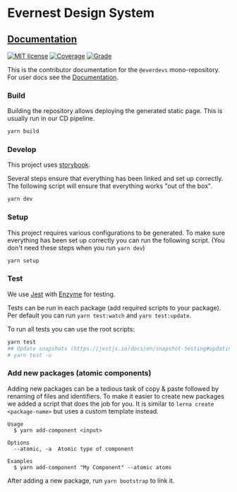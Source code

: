 # Evernest Design System

## [Documentation][docs]


[![MIT license][license-badge]][license]
[![Coverage][coverage-badge]][codacy]
[![Grade][grade-badge]][codacy]

This is the contributor documentation for the `@everdevs` mono-repository.
For user docs see the [Documentation][docs].

### Build

Building the repository allows deploying the generated static page. This is usually run in our CD
pipeline.

```bash
yarn build
```

### Develop

This project uses [storybook](https://storybook.js.org/).

Several steps ensure that everything has been linked and set up correctly. The following script will
ensure that everything works "out of the box".

```bash
yarn dev
```

### Setup

This project requires various configurations to be generated. To make sure everything has been set up
correctly you can run the following script. (You don't need these steps when you run `yarn dev`)

```bash
yarn setup
```

### Test

We use [Jest](https://jestjs.io/) with [Enzyme](https://enzymejs.github.io/enzyme/) for testing.

Tests can be run in each package (add required scripts to your package). Per default you can run
`yarn test:watch` and `yarn test:update`. 

To run all tests you can use the root scripts:

```bash
yarn test
## Update snapshots (https://jestjs.io/docs/en/snapshot-testing#updating-snapshots)
# yarn test -u
```

### Add new packages (atomic components)

Adding new packages can be a tedious task of copy & paste followed by renaming of files and
identifiers. To make it easier to create new packages we added a script that does the job for you.
It is similar to `lerna create <package-name>` but uses a custom template instead.

```
Usage
  $ yarn add-component <input>

Options
  --atomic, -a  Atomic type of component

Examples
  $ yarn add-component "My Component" --atomic atoms
```

After adding a new package, run `yarn bootstrap` to link it.

[docs]: https://everdevs.github.io/design-system/
[license-badge]: https://img.shields.io/badge/license-MIT-blue.svg?style=for-the-badge
[license]: https://github.com/everdevs/design-system/blob/master/LICENSE
[coverage-badge]: https://img.shields.io/codacy/coverage/860c9800f40a4d438de3e5e7241de72f?style=for-the-badge
[grade-badge]: https://img.shields.io/codacy/grade/860c9800f40a4d438de3e5e7241de72f?style=for-the-badge
[codacy]: https://app.codacy.com/gh/everdevs/design-system/dashboard
